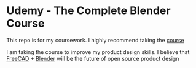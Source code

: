 # Udemy - The Complete Blender Course 

This repo is for my coursework. I highly recommend taking the [course](https://www.udemy.com/blendertutorial/learn/v4/overview)

I am taking the course to improve my product design skills. I believe that [FreeCAD](https://freecadweb.org/) + [Blender](https://www.blender.org) will be the future of open source product design
